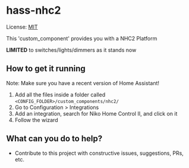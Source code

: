 # hass-nhc2

License: [MIT](LICENSE)

This 'custom_component' provides you with a NHC2 Platform

__LIMITED__ to switches/lights/dimmers as it stands now

## How to get it running

Note: Make sure you have a recent version of Home Assistant!

1. Add all the files inside a folder called `<CONFIG_FOLDER>/custom_components/nhc2/`
2. Go to Configuration > Integrations
3. Add an integration, search for Niko Home Control II, and click on it
4. Follow the wizard

## What can you do to help?

 * Contribute to this project with constructive issues, suggestions, PRs, etc.

